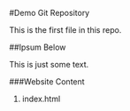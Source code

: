 #Demo Git Repository

This is the first file in this repo.

##Ipsum Below

This is just some text.

###Website Content

1. index.html